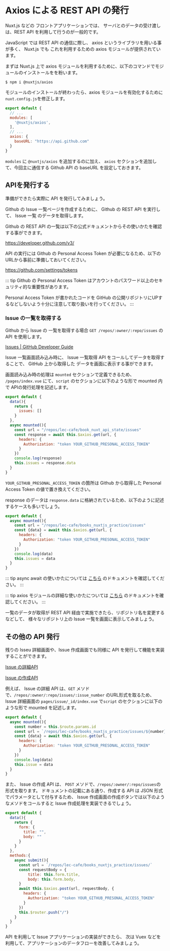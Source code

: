 # Axios による REST API の発行

Nuxt.js などの フロントアプリケーションでは、
サーバとのデータの受け渡しは、REST API を利用して行うのが一般的です。

JavaScript では REST API の通信に際し、 axios というライブラリを用いる事が多く、
Nuxt.js でも これを利用するための axios モジュールが提供されています。

まずは Nuxt.js 上で axios モジュールを利用するために、以下のコマンドでモジュールのインストールをを粉います。

```
$ npm i @nuxtjs/axios
```

モジュールのインストールが終わったら、axios モジュールを有効化するために`nuxt.config.js`を修正します。

```js
export default {
  // ...
  modules: [
    '@nuxtjs/axios',
  ],
  // ...
  axios: {
    baseURL: "https://api.github.com"
  }
}
```

`modules` に `@nuxtjs/axios` を追加するのに加え、
`axios` セクションを追加して、今回主に通信する Github API の baseURL を設定しておきます。

## APIを発行する

準備ができたら実際に API を発行してみましょう。

Github の Issue 一覧ページを作成するために、 Github の REST API を実行して、
Issue 一覧 のデータを取得します。

Github の REST API の一覧は以下の公式ドキュメントからその使いかたを確認する事ができます。

https://developer.github.com/v3/

API の実行には Github の Personal Access Token が必要になるため、以下のURLから事前に準備しておいてください。

https://github.com/settings/tokens

::: tip
Github の Personal Access Token はアカウントのパスワード以上のセキュリティ的な重要性があります。

Personal Access Token が書かれたコードを GitHub の公開リポジトリにUPするなどしないよう十分に注意して取り扱いを行ってください。
:::

### Issue の一覧を取得する

Github から Issue の 一覧を取得する場合 `GET /repos/:owner/:repo/issues` の API を使用します。

[Issues \| GitHub Developer Guide](https://developer.github.com/v3/issues/#list-issues-for-a-repository)

Issue 一覧画面読み込み時に、 Issue 一覧取得 API をコールしてデータを取得することで、
GitHub 上から取得した データを画面に表示する事ができます。

画面読み込み時の処理は `mounted` セクションで定義できるため、
`/pages/index.vue` にて、`script` のセクションに以下のような形で mounted 内で APIの発行処理を記述します。

```js
export default {
  data(){
    return {
      issues: []
    }
  },
  async mounted(){
    const url = "/repos/lec-cafe/book_nuxt_api_state/issues"
    const response = await this.$axios.get(url, {
      headers: {
        Authorization: "token YOUR_GITHUB_PRESONAL_ACCESS_TOKEN"
      }
    })
    console.log(response)
    this.issues = response.data
  }
}
```

`YOUR_GITHUB_PRESONAL_ACCESS_TOKEN` の箇所は Github から取得した Personal Access Token の値で置き換えてください。

response のデータは `response.data` に格納されているため、以下のように記述するケースも多いでしょう。

```js
export default {
  async mounted(){
    const url = "/repos/lec-cafe/books_nuxtjs_practice/issues"
    const {data} = await this.$axios.get(url, {
      headers: {
        Authorization: "token YOUR_GITHUB_PRESONAL_ACCESS_TOKEN"
      }
    })
    console.log(data)
    this.issues = data
  }
}
```

::: tip 
async await の使いかたについては [こちら](/9.1.Promise%20と%20async%20await/) のドキュメントを確認してください。
:::

::: tip 
axios モジュールの詳細な使いかたについては [こちら](/9.2.axios%20モジュールの使いかた/) のドキュメントを確認してください。
:::

一覧のデータが取得が REST API 経由で実施できたら、リポジトリ名を変更するなどして、
様々なリポジトリ上の Issue 一覧を画面に表示してみましょう。

## その他の API 発行

残りの Isseu 詳細画面や、Issue 作成画面でも同様に API を発行して機能を実装することができます。


[Issue の詳細API](https://developer.github.com/v3/issues/#get-a-single-issue)

[Issue の作成API](https://developer.github.com/v3/issues/#create-an-issue)


例えば、 Issue の詳細 API は、`GET` メソドで、`/repos/:owner/:repo/issues/:issue_number` のURL形式を取るため、
Issue 詳細画面の `pages/issue/_id/index.vue` で`script` のセクションに以下のような形で mounted を記述します。

```js
export default {
  async mounted(){
    const number = this.$route.params.id
    const url = `/repos/lec-cafe/books_nuxtjs_practice/issues/${number}`
    const {data} = await this.$axios.get(url, {
      headers: {
        Authorization: "token YOUR_GITHUB_PRESONAL_ACCESS_TOKEN"
      }
    })
    console.log(data)
    this.issue = data
  }
}
```

また、 Issue の作成 API は、 `POST` メソドで、`/repos/:owner/:repo/issues`の形式を取ります。
ドキュメントの記載にある通り、作成する API は JSON 形式でパラメータとして付与するため、
Issue 作成画面の作成ボタンでは以下のようなメソドをコールすると Issue 作成処理を実装できるでしょう。

```js
export default {
  data(){
    return {
      form: {
        title: "",
        body: ""
      }
    }
  },
  methods:{
    async submit(){
      const url = `/repos/lec-cafe/books_nuxtjs_practice/issues/`
      const requestBody = {
          title: this.form.title,
          body: this.form.body,
      }
      await this.$axios.post(url, requestBody, {
        headers: {
          Authorization: "token YOUR_GITHUB_PRESONAL_ACCESS_TOKEN"
        }
      })
      this.$router.push("/")
    }
  }
}
```

API を利用して Issue アプリケーションの実装ができたら、
次は Vuex などを利用して、アプリケーションのデータフローを改善してみましょう。

